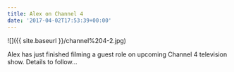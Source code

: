 ```yaml
---
title: Alex on Channel 4
date: '2017-04-02T17:53:39+00:00'
---
```

![]({{ site.baseurl }}/channel%204-2.jpg)


Alex has just finished filming a guest role on upcoming Channel 4 television show. Details to follow...